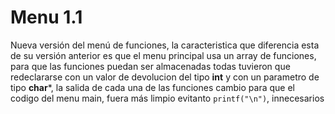 # Menu 1.1

Nueva versión del menú de funciones, la caracteristica que diferencia esta de su versión anterior es que el menu principal usa un 
array de funciones, para que las funciones puedan ser almacenadas todas tuvieron que redeclararse con un valor de devolucion del tipo 
**int** y con un parametro de tipo **char***, la salida de cada una de las funciones cambio para que el codigo del menu main, fuera
más limpio evitanto ``printf("\n")``,  innecesarios
